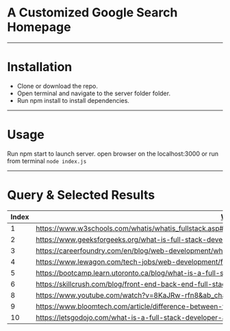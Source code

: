 # A Customized Google Search Homepage


------

# Installation

* Clone or download the repo.
* Open terminal and navigate to the server folder folder.
* Run npm install to install dependencies.

-----

# Usage

Run npm start to launch server.
open browser on the localhost:3000 or run from terminal `node index.js`

----

# Query & Selected Results

 Index | [What is Full Stack Web Development?](https://www.google.com/search?q=what+is+full+stack+web+development&rlz=1C1CHBF_en-GBGB883GB883&oq=what+is+full+stack+web+development&aqs=chrome..69i57.5532j0j1&sourceid=chrome&ie=UTF-8) |
---|----|
1 | https://www.w3schools.com/whatis/whatis_fullstack.asp#:~:text=A%20full%20stack%20web%20developer,ASP%2C%20Python%2C%20or%20Node)
2 | https://www.geeksforgeeks.org/what-is-full-stack-development/
3 | https://careerfoundry.com/en/blog/web-development/what-is-a-full-stack-web-developer/
4 | https://www.lewagon.com/tech-jobs/web-development/full-stack-developer
5 | https://bootcamp.learn.utoronto.ca/blog/what-is-a-full-stack-developer/
6 | https://skillcrush.com/blog/front-end-back-end-full-stack/
8 | https://www.youtube.com/watch?v=8KaJRw-rfn8&ab_channel=Simplilearn
9 | https://www.bloomtech.com/article/difference-between-full-stack-backend-development
10 | https://letsgodojo.com/what-is-a-full-stack-developer-and-why-it-matters-to-your-website/
